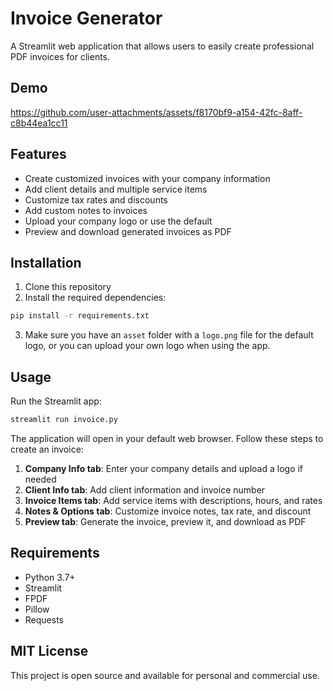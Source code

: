 # Invoice Generator

A Streamlit web application that allows users to easily create professional PDF invoices for clients.

## Demo

https://github.com/user-attachments/assets/f8170bf9-a154-42fc-8aff-c8b44ea1cc11

## Features

- Create customized invoices with your company information
- Add client details and multiple service items
- Customize tax rates and discounts
- Add custom notes to invoices
- Upload your company logo or use the default
- Preview and download generated invoices as PDF

## Installation

1. Clone this repository
2. Install the required dependencies:

```bash
pip install -r requirements.txt
```

3. Make sure you have an `asset` folder with a `logo.png` file for the default logo, or you can upload your own logo when using the app.

## Usage

Run the Streamlit app:

```bash
streamlit run invoice.py
```

The application will open in your default web browser. Follow these steps to create an invoice:

1. **Company Info tab**: Enter your company details and upload a logo if needed
2. **Client Info tab**: Add client information and invoice number
3. **Invoice Items tab**: Add service items with descriptions, hours, and rates
4. **Notes & Options tab**: Customize invoice notes, tax rate, and discount
5. **Preview tab**: Generate the invoice, preview it, and download as PDF

## Requirements

- Python 3.7+
- Streamlit
- FPDF
- Pillow
- Requests

## MIT License

This project is open source and available for personal and commercial use. 
